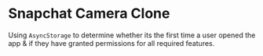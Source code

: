 # Snapchat Camera Clone

Using `AsyncStorage` to determine whether its the first time a user opened the app & if they have granted permissions for all required features.
